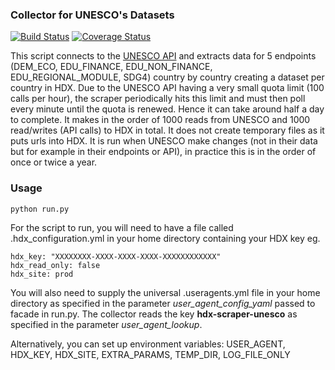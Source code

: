  ### Collector for UNESCO's Datasets
[![Build Status](https://travis-ci.org/OCHA-DAP/hdx-scraper-unesco.svg?branch=master&ts=1)](https://travis-ci.org/OCHA-DAP/hdx-scraper-unesco) [![Coverage Status](https://coveralls.io/repos/github/OCHA-DAP/hdx-scraper-unesco/badge.svg?branch=master&ts=1)](https://coveralls.io/github/OCHA-DAP/hdx-scraper-unesco?branch=master)

This script connects to the [UNESCO API](https://apiportal.uis.unesco.org/) and extracts data for 5 endpoints (DEM_ECO, EDU_FINANCE, EDU_NON_FINANCE, EDU_REGIONAL_MODULE, SDG4) country by country creating a dataset per country in HDX. Due to the UNESCO API having a very small quota limit (100 calls per hour), the scraper periodically hits this limit and must then poll every minute until the quota is renewed. Hence it can take around half a day to complete. It makes in the order of 1000 reads from UNESCO and 1000 read/writes (API calls) to HDX in total. It does not create temporary files as it puts urls into HDX. It is run when UNESCO make changes (not in their data but for example in their endpoints or API), in practice this is in the order of once or twice a year. 


### Usage

    python run.py

For the script to run, you will need to have a file called .hdx_configuration.yml in your home directory containing your HDX key eg.

    hdx_key: "XXXXXXXX-XXXX-XXXX-XXXX-XXXXXXXXXXXX"
    hdx_read_only: false
    hdx_site: prod
    
 You will also need to supply the universal .useragents.yml file in your home directory as specified in the parameter *user_agent_config_yaml* passed to facade in run.py. The collector reads the key **hdx-scraper-unesco** as specified in the parameter *user_agent_lookup*.
 
 Alternatively, you can set up environment variables: USER_AGENT, HDX_KEY, HDX_SITE, EXTRA_PARAMS, TEMP_DIR, LOG_FILE_ONLY
